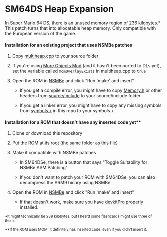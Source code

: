 # SM64DS Heap Expansion

In Super Mario 64 DS, there is an unused memory region of 236 kilobytes.\* This patch turns that into allocatable heap memory. Only compatible with the European version of the game.

#### Installation for an existing project that uses NSMBe patches

1. Copy [multiheap.cpp](../blob/master/source/multiheap.cpp) to your source folder

2. If you're using [More Objects Mod](https://github.com/Gota7/MoreObjectsMod) (and it hasn't been ported to DLs yet), set the variable called `momOverlayExists` in multiheap.cpp to `true`

3. Open the ROM in [NSMBe](https://github.com/pants64DS/NSMB-Editor) and click "Run 'make' and insert"
   
   * If you get a compile error, you might have to copy [Memory.h](../blob/master/source/include/Memory.h) or other headers from [source/include](../blob/master/source/include) to your source/include folder
   
   * If you get a linker error, you might have to copy any missing symbols from [symbols.x](../blob/master/symbols.x) in this repo to your symbols.x

#### Installation for a ROM that doesn't have any inserted code yet\*\*

1. Clone or download this repository

2. Put the ROM at its root (the same folder as this file)

3. Make it compatible with NSMBe patches
   
   * In SM64DSe, there is a button that says "Toggle Suitability for NSMBe ASM Patching"
   
   * If you don't want to patch your ROM with SM64DSe, you can also decompress the ARM9 binary using NSMBe

4. Open the ROM in [NSMBe](https://github.com/pants64DS/NSMB-Editor) and click "Run 'make' and insert"
   
   * If that doesn't work, make sure you have [devkitPro](https://devkitpro.org) properly installed.

<sub>\*It might technically be 239 kilobytes, but I heard some flashcards might use three of them.</sub>

<sub>\*\*If the ROM uses MOM, it definitely has inserted code, even if you didn't insert it.</sub>
